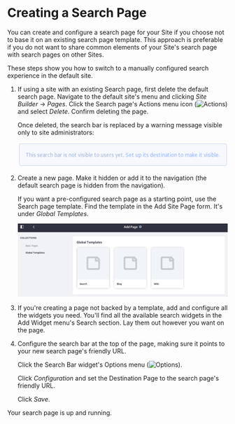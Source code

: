 # Creating a Search Page

You can create and configure a search page for your Site if you choose not to base it on an existing search page template. This approach is preferable if you do not want to share common elements of your Site's search page with search pages on other Sites.

These steps show you how to switch to a manually configured search experience in the default site.

1. If using a site with an existing Search page, first delete the default search page. Navigate to the default site's menu and clicking *Site Builder* &rarr; *Pages*. Click the Search page's Actions menu icon (![Actions](../../../images/icon-actions.png)) and select *Delete*. Confirm deleting the page.

    Once deleted, the search bar is replaced by a warning message visible only to site administrators:

    ![A search page must be configured for the Search Bar widget.](./creating-a-search-page/images/01.png)

1. Create a new page. Make it hidden or add it to the navigation (the default search page is hidden from the navigation).

    If you want a pre-configured search page as a starting point, use the Search page template. Find the template in the Add Site Page form. It's under *Global Templates*.

    ![Use the Search page template to jump-start its creation.](./creating-a-search-page/images/02.png)

1. If you're creating a page not backed by a template, add and configure all the widgets you need. You'll find all the available search widgets in the Add Widget menu's Search section. Lay them out however you want on the page.

1. Configure the search bar at the top of the page, making sure it points to your new search page's friendly URL.

    Click the Search Bar widget's Options menu (![Options](../../../images/icon-widget-options.png)).

    Click *Configuration* and set the Destination Page to the search page's friendly URL.

    Click *Save*.

Your search page is up and running.
